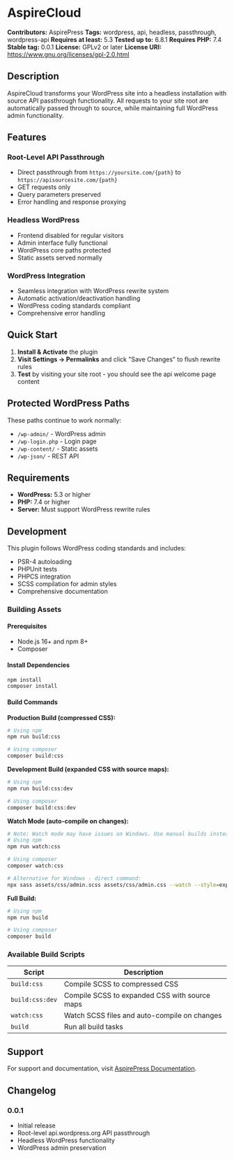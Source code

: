 # AspireCloud

**Contributors:** AspirePress
**Tags:** wordpress, api, headless, passthrough, wordpress-api
**Requires at least:** 5.3
**Tested up to:** 6.8.1
**Requires PHP:** 7.4
**Stable tag:** 0.0.1
**License:** GPLv2 or later
**License URI:** https://www.gnu.org/licenses/gpl-2.0.html

## Description

AspireCloud transforms your WordPress site into a headless installation with source API passthrough functionality. All requests to your site root are automatically passed through to source, while maintaining full WordPress admin functionality.

## Features

### Root-Level API Passthrough
- Direct passthrough from `https://yoursite.com/{path}` to `https://apisourcesite.com/{path}`
- GET requests only
- Query parameters preserved
- Error handling and response proxying

### Headless WordPress
- Frontend disabled for regular visitors
- Admin interface fully functional
- WordPress core paths protected
- Static assets served normally

### WordPress Integration
- Seamless integration with WordPress rewrite system
- Automatic activation/deactivation handling
- WordPress coding standards compliant
- Comprehensive error handling

## Quick Start

1. **Install & Activate** the plugin
2. **Visit Settings → Permalinks** and click "Save Changes" to flush rewrite rules
3. **Test** by visiting your site root - you should see the api welcome page content

## Protected WordPress Paths

These paths continue to work normally:
- `/wp-admin/` - WordPress admin
- `/wp-login.php` - Login page
- `/wp-content/` - Static assets
- `/wp-json/` - REST API

## Requirements

- **WordPress:** 5.3 or higher
- **PHP:** 7.4 or higher
- **Server:** Must support WordPress rewrite rules

## Development

This plugin follows WordPress coding standards and includes:
- PSR-4 autoloading
- PHPUnit tests
- PHPCS integration
- SCSS compilation for admin styles
- Comprehensive documentation

### Building Assets

#### Prerequisites
- Node.js 16+ and npm 8+
- Composer

#### Install Dependencies
```bash
npm install
composer install
```

#### Build Commands

**Production Build (compressed CSS):**
```bash
# Using npm
npm run build:css

# Using composer
composer build:css
```

**Development Build (expanded CSS with source maps):**
```bash
# Using npm
npm run build:css:dev

# Using composer
composer build:css:dev
```

**Watch Mode (auto-compile on changes):**
```bash
# Note: Watch mode may have issues on Windows. Use manual builds instead.
# Using npm
npm run watch:css

# Using composer
composer watch:css

# Alternative for Windows - direct command:
npx sass assets/css/admin.scss assets/css/admin.css --watch --style=expanded --source-map
```

**Full Build:**
```bash
# Using npm
npm run build

# Using composer
composer build
```

### Available Build Scripts

| Script | Description |
|--------|-------------|
| `build:css` | Compile SCSS to compressed CSS |
| `build:css:dev` | Compile SCSS to expanded CSS with source maps |
| `watch:css` | Watch SCSS files and auto-compile on changes |
| `build` | Run all build tasks |

## Support

For support and documentation, visit [AspirePress Documentation](https://docs.aspirepress.org/aspirecloud/).

## Changelog

### 0.0.1
- Initial release
- Root-level api.wordpress.org API passthrough
- Headless WordPress functionality
- WordPress admin preservation
